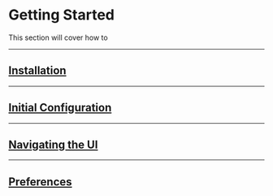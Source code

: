 # Getting Started

This section will cover how to 

---

## [Installation](installation.md)


---

## [Initial Configuration](initial-config.md)

---

## [Navigating the UI](ui-nav.md)

---

## [Preferences](preferences.md)
